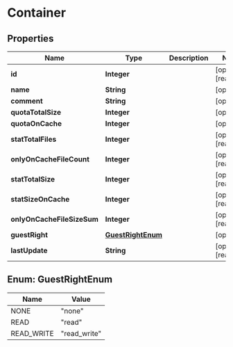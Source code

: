 

# Container

## Properties

Name | Type | Description | Notes
------------ | ------------- | ------------- | -------------
**id** | **Integer** |  |  [optional] [readonly]
**name** | **String** |  |  [optional]
**comment** | **String** |  |  [optional]
**quotaTotalSize** | **Integer** |  |  [optional]
**quotaOnCache** | **Integer** |  |  [optional]
**statTotalFiles** | **Integer** |  |  [optional] [readonly]
**onlyOnCacheFileCount** | **Integer** |  |  [optional] [readonly]
**statTotalSize** | **Integer** |  |  [optional] [readonly]
**statSizeOnCache** | **Integer** |  |  [optional] [readonly]
**onlyOnCacheFileSizeSum** | **Integer** |  |  [optional] [readonly]
**guestRight** | [**GuestRightEnum**](#GuestRightEnum) |  |  [optional]
**lastUpdate** | **String** |  |  [optional] [readonly]



## Enum: GuestRightEnum

Name | Value
---- | -----
NONE | &quot;none&quot;
READ | &quot;read&quot;
READ_WRITE | &quot;read_write&quot;



